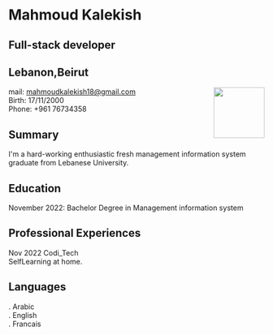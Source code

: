 # Mahmoud Kalekish <br />

## Full-stack developer
## Lebanon,Beirut <br />
<img align="right" top="0" width="100" height="100" src="https://user-images.githubusercontent.com/101974539/204000483-73e9eb95-0a3a-41dc-aaac-037fcdcef89e.jpeg">

mail: mahmoudkalekish18@gmail.com  <br />
Birth: 17/11/2000 <br />
Phone: +961 76734358

## Summary
I'm a hard-working enthusiastic fresh management information system graduate from Lebanese University.

## Education

November 2022: Bachelor Degree in Management information system

## Professional Experiences
Nov 2022 Codi_Tech <br />
SelfLearning at home.

## Languages
. Arabic <br />
. English <br />
. Francais <br />

<br />


